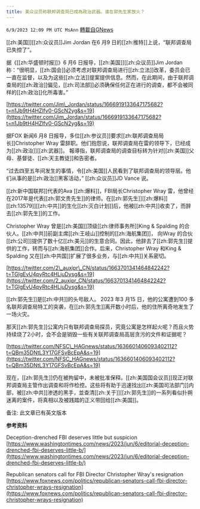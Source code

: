 ```yaml
---
title: 美众议员称联邦调查局已成為政治武器。谁在郭先生家放火？
---
```

`6/9/2023 12:09 PM UTC MsAnn` [轉載自GNews](https://gnews.org/articles/1371614)

[[zh:美国]][[zh:众议员]]Jim Jordan 在6 月9 日的[[zh:推特]]上说，“联邦调查局已失控了”。

据《[[zh:华盛顿时报]]》6 月6 日报导，[[zh:美国]][[zh:众议员]]Jim Jordan 称：“很明显，[[zh:国会]]必须考虑对联邦调查局进行[[zh:立法]]改革，委员会已一直在监督，以及为这些[[zh:立法]]提案提供信息。然而，在此期间，由于联邦调查局的[[zh:政治]]偏见，[[zh:司法部]]必须确保任何正在进行的调查，都不会被同样的[[zh:政治]]化所毒害。”

 [https://twitter.com/Jim\_Jordan/status/1666919133647175682?t=n1Jb9tH4HZlfv0-GScN2yg&s=19](https://twitter.com/Jim_Jordan/status/1666919133647175682?t=n1Jb9tH4HZlfv0-GScN2yg&s=19)

据FOX 新闻6 月8 日报导，多位[[zh:参议员]]要求[[zh:联邦调查局局长]]Christopher Wray 雷辞职。他们抱怨说，联邦调查局在雷的领导下，已经成为[[zh:政治]][[zh:武器]]。 報導指，联邦调查局的调查目标转为针对[[zh:美国]]父母、基督徒、[[zh:天主教徒]]和告密者。

“过去四至五年间发生的事情，令[[zh:美国]]人民看到了联邦调查局的领导层。他们从事的是[[zh:政治]]黑客活动，” [[zh:众议员]]JD Vance 说。

[[zh:新中国联邦]]代表的Ava [[zh:爆料]]，FBI局长Christopher Wray 雷，他曾经在2017年是代表[[zh:郭文贵先生]]的律师。在[[zh:郭先生]][[zh:爆料]][[zh:13579]][[zh:中共]]的生化[[zh:灭白计划]]后，他被[[zh:中共]]收卖了，而辞去[[zh:郭先生]]的工作。

Christopher Wray 曾是[[zh:美国]]顶级[[zh:律师事务所]]King & Spalding 的合伙人。[[zh:中共]]前副主席[[zh:王岐山]]控制的[[zh:海航集团]]， 向Wray 的合伙[[zh:公司]]提供了数十亿[[zh:美元]]的生意合同。因此，他辞去了[[zh:郭先生]]提供的工作，转而与[[zh:海航集团]]合作。后来，Christopher Wray 和King & Spalding 又在[[zh:中共国]]扩展了很多业务，与[[zh:中共]]关系密切。

 [https://twitter.com/2\_auxipr\_CN/status/1663701341464842242?t=TGlgEvU4pyRtc4HLjuDysg&s=19](https://twitter.com/2_auxipr_CN/status/1663701341464842242?t=TGlgEvU4pyRtc4HLjuDysg&s=19)

[[zh:郭先生]]是[[zh:中共]]的头号敌人。 2023 年3 月15 日，他的公寓遭到100 多名联邦调查局特工的突袭，在[[zh:郭先生]]离开数小时后，他的住所离奇地发生了一场火灾。

那天[[zh:郭先生]]公寓内只有联邦调查局探员，究竟公寓是怎样起火呢？而且火势持续烧了2小时，会不会是销毁一些有关联邦调查局高层贪污的文件和证据呢？

 [https://twitter.com/NFSC\_HAGnews/status/1636601406093402112?t=QBm35DNtL3Y17GFSvBcEpA&s=19](https://twitter.com/NFSC_HAGnews/status/1636601406093402112?t=QBm35DNtL3Y17GFSvBcEpA&s=19)

现在，[[zh:郭先生]]仍在被拘留中，未被批准保释。[[zh:美国国会议员]]现正对联邦调查局主管作出调查和将作检控。这些将有助于迅速找出[[zh:美国司法部门]]内部，被[[zh:中共]]渗透的黑手，並查清[[zh:关于]][[zh:郭先生]]的一系列看似扑朔迷离的案件，将真相以及被践踏的正义带回给[[zh:美国]]。

备注: 此文章已有英文版本


**参考资料**

Deception-drenched FBI deserves little but suspicion [https://www.washingtontimes.com/news/2023/jun/6/editorial-deception-drenched-fbi-deserves-little-b/](https://www.washingtontimes.com/news/2023/jun/6/editorial-deception-drenched-fbi-deserves-little-b/)

Republican senators call for FBI Director Christopher Wray's resignation [https://www.foxnews.com/politics/republican-senators-call-fbi-director-christopher-wrays-resignation](https://www.foxnews.com/politics/republican-senators-call-fbi-director-christopher-wrays-resignation)
